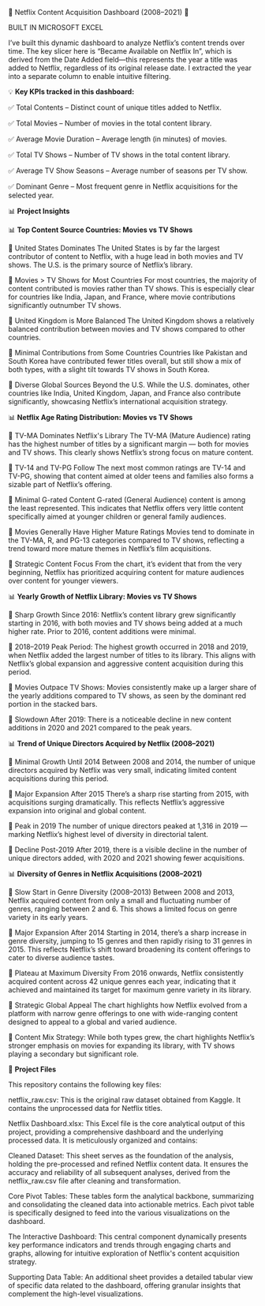 🚀 Netflix Content Acquisition Dashboard (2008–2021) 🚀

BUILT IN MICROSOFT EXCEL

I’ve built this dynamic dashboard to analyze Netflix’s content trends over time. The key slicer here is “Became Available on Netflix In”, which is derived from the Date Added field—this represents the year a title was added to Netflix, regardless of its original release date. I extracted the year into a separate column to enable intuitive filtering.

💡 **Key KPIs tracked in this dashboard:**

✅ Total Contents – Distinct count of unique titles added to Netflix.

✅ Total Movies – Number of movies in the total content library.

✅ Average Movie Duration – Average length (in minutes) of movies.

✅ Total TV Shows – Number of TV shows in the total content library.

✅ Average TV Show Seasons – Average number of seasons per TV show.

✅ Dominant Genre – Most frequent genre in Netflix acquisitions for the selected year. 



📊 **Project Insights**

📊 **Top Content Source Countries: Movies vs TV Shows**

📌 United States Dominates
The United States is by far the largest contributor of content to Netflix, with a huge lead in both movies and TV shows. The U.S. is the primary source of Netflix’s library.

📌 Movies > TV Shows for Most Countries
For most countries, the majority of content contributed is movies rather than TV shows. This is especially clear for countries like India, Japan, and France, where movie contributions significantly outnumber TV shows.

📌 United Kingdom is More Balanced
The United Kingdom shows a relatively balanced contribution between movies and TV shows compared to other countries.

📌 Minimal Contributions from Some Countries
Countries like Pakistan and South Korea have contributed fewer titles overall, but still show a mix of both types, with a slight tilt towards TV shows in South Korea.

📌 Diverse Global Sources Beyond the U.S.
While the U.S. dominates, other countries like India, United Kingdom, Japan, and France also contribute significantly, showcasing Netflix’s international acquisition strategy.



📊 **Netflix Age Rating Distribution: Movies vs TV Shows**

📌 TV-MA Dominates Netflix's Library
The TV-MA (Mature Audience) rating has the highest number of titles by a significant margin — both for movies and TV shows. This clearly shows Netflix’s strong focus on mature content.

📌 TV-14 and TV-PG Follow
The next most common ratings are TV-14 and TV-PG, showing that content aimed at older teens and families also forms a sizable part of Netflix’s offering.

📌 Minimal G-rated Content
G-rated (General Audience) content is among the least represented. This indicates that Netflix offers very little content specifically aimed at younger children or general family audiences.

📌 Movies Generally Have Higher Mature Ratings
Movies tend to dominate in the TV-MA, R, and PG-13 categories compared to TV shows, reflecting a trend toward more mature themes in Netflix’s film acquisitions.

📌 Strategic Content Focus
From the chart, it’s evident that from the very beginning, Netflix has prioritized acquiring content for mature audiences over content for younger viewers.



📊 **Yearly Growth of Netflix Library: Movies vs TV Shows**

📌 Sharp Growth Since 2016:
Netflix’s content library grew significantly starting in 2016, with both movies and TV shows being added at a much higher rate. Prior to 2016, content additions were minimal.

📌 2018–2019 Peak Period:
The highest growth occurred in 2018 and 2019, when Netflix added the largest number of titles to its library. This aligns with Netflix’s global expansion and aggressive content acquisition during this period.

📌 Movies Outpace TV Shows:
Movies consistently make up a larger share of the yearly additions compared to TV shows, as seen by the dominant red portion in the stacked bars.

📌 Slowdown After 2019:
There is a noticeable decline in new content additions in 2020 and 2021 compared to the peak years. 



📊 **Trend of Unique Directors Acquired by Netflix (2008–2021)**

📌 Minimal Growth Until 2014
Between 2008 and 2014, the number of unique directors acquired by Netflix was very small, indicating limited content acquisitions during this period.

📌 Major Expansion After 2015
There’s a sharp rise starting from 2015, with acquisitions surging dramatically. This reflects Netflix’s aggressive expansion into original and global content.

📌 Peak in 2019
The number of unique directors peaked at 1,316 in 2019 — marking Netflix’s highest level of diversity in directorial talent.

📌 Decline Post-2019
After 2019, there is a visible decline in the number of unique directors added, with 2020 and 2021 showing fewer acquisitions.



📊 **Diversity of Genres in Netflix Acquisitions (2008–2021)**

📌 Slow Start in Genre Diversity (2008–2013)
Between 2008 and 2013, Netflix acquired content from only a small and fluctuating number of genres, ranging between 2 and 6. This shows a limited focus on genre variety in its early years.

📌 Major Expansion After 2014
Starting in 2014, there’s a sharp increase in genre diversity, jumping to 15 genres and then rapidly rising to 31 genres in 2015. This reflects Netflix’s shift toward broadening its content offerings to cater to diverse audience tastes.

📌 Plateau at Maximum Diversity
From 2016 onwards, Netflix consistently acquired content across 42 unique genres each year, indicating that it achieved and maintained its target for maximum genre variety in its library.

📌 Strategic Global Appeal
The chart highlights how Netflix evolved from a platform with narrow genre offerings to one with wide-ranging content designed to appeal to a global and varied audience.

📌 Content Mix Strategy:
While both types grew, the chart highlights Netflix’s stronger emphasis on movies for expanding its library, with TV shows playing a secondary but significant role.



📁 **Project Files**

This repository contains the following key files:

netflix_raw.csv: This is the original raw dataset obtained from Kaggle. It contains the unprocessed data for Netflix titles.

Netflix Dashboard.xlsx: This Excel file is the core analytical output of this project, providing a comprehensive dashboard and the underlying processed data. It is meticulously organized and contains:

Cleaned Dataset: This sheet serves as the foundation of the analysis, holding the pre-processed and refined Netflix content data. It ensures the accuracy and reliability of all subsequent analyses, derived from the netflix_raw.csv file after cleaning and transformation.

Core Pivot Tables: These tables form the analytical backbone, summarizing and consolidating the cleaned data into actionable metrics. Each pivot table is specifically designed to feed into the various visualizations on the dashboard.

The Interactive Dashboard: This central component dynamically presents key performance indicators and trends through engaging charts and graphs, allowing for intuitive exploration of Netflix's content acquisition strategy.

Supporting Data Table: An additional sheet provides a detailed tabular view of specific data related to the dashboard, offering granular insights that complement the high-level visualizations.







